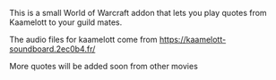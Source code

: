 This is a small World of Warcraft addon that lets you play quotes from Kaamelott to your guild mates.

The audio files for kaamelott come from https://kaamelott-soundboard.2ec0b4.fr/

More quotes will be added soon from other movies

